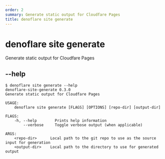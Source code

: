 ```yaml
---
order: 2
summary: Generate static output for Cloudfare Pages
title: denoflare site generate
---
```


# denoflare site generate
Generate static output for Cloudfare Pages

## --help
```
$ denoflare site generate --help
denoflare-site-generate 0.3.0
Generate static output for Cloudfare Pages

USAGE:
    denoflare site generate [FLAGS] [OPTIONS] [repo-dir] [output-dir]

FLAGS:
    -h, --help        Prints help information
        --verbose     Toggle verbose output (when applicable)

ARGS:
    <repo-dir>      Local path to the git repo to use as the source input for generation
    <output-dir>    Local path to the directory to use for generated output
```
